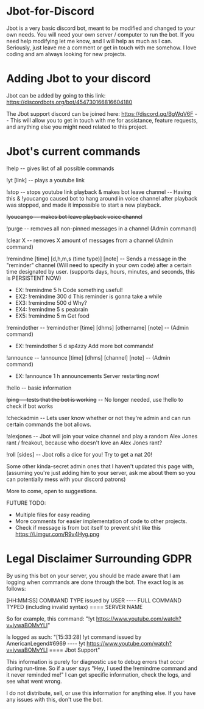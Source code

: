 # Jbot-for-Discord
Jbot is a very basic discord bot, meant to be modified and changed to your own needs.  You will need your own server / computer to run the bot.  If you need help modifying let me know, and I will help as much as I can.  Seriously, just leave me a comment or get in touch with me somehow.  I love coding and am always looking for new projects.

# Adding Jbot to your discord

Jbot can be added by going to this link: https://discordbots.org/bot/454730166816604180

The Jbot support discord can be joined here: https://discord.gg/BgWqV6F -- This will allow you to get in touch with me for assistance, feature requests, and anything else you might need related to this project.

# Jbot's current commands

!help -- gives list of all possible commands

!yt [link] -- plays a youtube link

!stop -- stops youtube link playback & makes bot leave channel -- Having this & !youcango caused bot to hang around in voice channel after playback was stopped, and made it impossible to start a new playback.

~~!youcango -- makes bot leave playback voice channel~~

!purge -- removes all non-pinned messages in a channel (Admin command)

!clear X -- removes X amount of messages from a channel (Admin command)

!remindme [time] [d,h,m,s (time type)] [note] -- Sends a message in the "reminder" channel (Will need to specify in your own code) after a certain time designated by user.  (supports days, hours, minutes, and seconds, this is PERSISTENT NOW)

- EX: !remindme 5 h Code something useful!
- EX2: !remindme 300 d This reminder is gonna take a while
- EX3: !remindme 500 d Why?
- EX4: !remindme 5 s peabrain
- EX5: !remindme 5 m Get food

!remindother -- !remindother [time] [dhms] [othername] [note] -- (Admin command)

- EX: !remindother 5 d sp4zzy Add more bot commands!

!announce -- !announce [time] [dhms] [channel] [note] -- (Admin command)

- EX: !announce 1 h announcements Server restarting now!

!hello -- basic information

~~!ping -- tests that the bot is working~~ -- No longer needed, use !hello to check if bot works

!checkadmin -- Lets user know whether or not they're admin and can run certain commands the bot allows.

!alexjones -- Jbot will join your voice channel and play a random Alex Jones rant / freakout, because who doesn't love an Alex Jones rant?

!roll [sides] -- Jbot  rolls a dice for you! Try to get a nat 20!

Some other kinda-secret admin ones that I haven't updated this page with, (assuming you're just adding him to your server, ask me about them so you can potentially mess with your discord patrons)

More to come, open to suggestions.

FUTURE TODO:

- Multiple files for easy reading
- More comments for easier implementation of code to other projects.
- Check if message is from bot itself to prevent shit like this https://i.imgur.com/R9v4Hyg.png

# Legal Disclaimer Surrounding GDPR

By using this bot on your server, you should be made aware that I am logging when commands are done through the bot.  The exact log is as follows: 

[HH:MM:SS] COMMAND TYPE issued by USER ---- FULL COMMAND TYPED (including invalid syntax) ==== SERVER NAME

So for example, this command: "!yt https://www.youtube.com/watch?v=iywaBOMvYLI"

Is logged as such: "[15:33:28] !yt command issued by AmericanLegend#6969 ---- !yt https://www.youtube.com/watch?v=iywaBOMvYLI ==== Jbot Support"

This information is purely for diagnostic use to debug errors that occur during run-time.  So if a user says "Hey, I used the !remindme command and it never reminded me!" I can get specific information, check the logs, and see what went wrong.

I do not distribute, sell, or use this information for anything else.  If you have any issues with this, don't use the bot.
